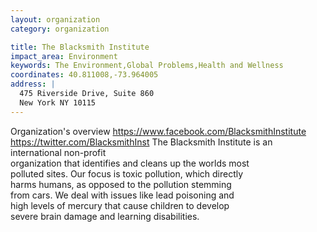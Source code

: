 ```yaml
---
layout: organization
category: organization

title: The Blacksmith Institute
impact_area: Environment
keywords: The Environment,Global Problems,Health and Wellness
coordinates: 40.811008,-73.964005
address: |
  475 Riverside Drive, Suite 860
  New York NY 10115
---
```

Organization's overview
https://www.facebook.com/BlacksmithInstitute 
https://twitter.com/BlacksmithInst 
The Blacksmith Institute is an international non-profit  
organization that identifies and cleans up the worlds most  
polluted sites. Our focus is toxic pollution, which directly  
harms humans, as opposed to the pollution stemming  
from cars. We deal with issues like lead poisoning and  
high levels of mercury that cause children to develop  
severe brain damage and learning disabilities.